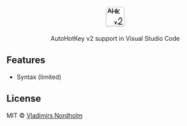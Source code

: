 <div align="center">
  <img src="/resource/icon.png" height="50" width="50">
  <p>AutoHotKey v2 support in Visual Studio Code</p>
</div>

## Features
- Syntax (limited)

## License
MIT © [Vladimirs Nordholm](https://github.com/vladdeSV)
